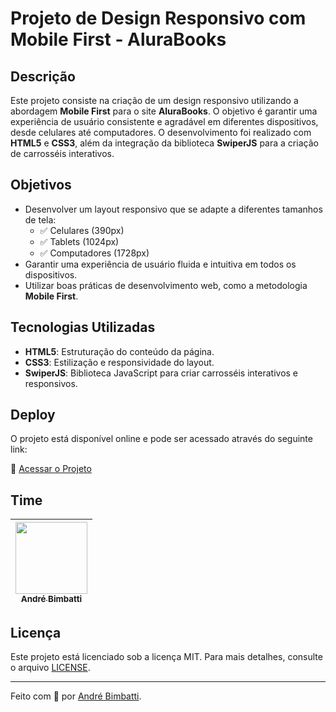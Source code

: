 # Projeto de Design Responsivo com Mobile First - AluraBooks

## Descrição

Este projeto consiste na criação de um design responsivo utilizando a abordagem **Mobile First** para o site **AluraBooks**. O objetivo é garantir uma experiência de usuário consistente e agradável em diferentes dispositivos, desde celulares até computadores. O desenvolvimento foi realizado com **HTML5** e **CSS3**, além da integração da biblioteca **SwiperJS** para a criação de carrosséis interativos.

## Objetivos

- Desenvolver um layout responsivo que se adapte a diferentes tamanhos de tela:
  - ✅ Celulares (390px)
  - ✅ Tablets (1024px)
  - ✅ Computadores (1728px)
- Garantir uma experiência de usuário fluida e intuitiva em todos os dispositivos.
- Utilizar boas práticas de desenvolvimento web, como a metodologia **Mobile First**.

## Tecnologias Utilizadas

- **HTML5**: Estruturação do conteúdo da página.
- **CSS3**: Estilização e responsividade do layout.
- **SwiperJS**: Biblioteca JavaScript para criar carrosséis interativos e responsivos.

## Deploy

O projeto está disponível online e pode ser acessado através do seguinte link:

🔗 [Acessar o Projeto](https://alurabooks-design-responsivo.vercel.app/)

## Time

| [<img src="https://avatars.githubusercontent.com/u/37429520?v=4" width="115"><br><sub>André Bimbatti</sub>](https://github.com/andrebimbatti) |
| :---: |

## Licença

Este projeto está licenciado sob a licença MIT. Para mais detalhes, consulte o arquivo [LICENSE](LICENSE).

---

Feito com 💜 por [André Bimbatti](https://github.com/andrebimbatti).
